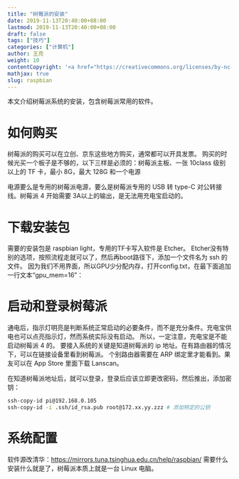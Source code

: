 ```yaml
---
title: "树莓派的安装"
date: 2019-11-13T20:40:00+08:00
lastmod: 2019-11-13T20:40:00+08:00
draft: false
tags: ["技巧"]
categories: ["计算机"]
author: 王亮
weight: 10
contentCopyright: '<a href="https://creativecommons.org/licenses/by-nc-sa/4.0/deed.zh" rel="noopener" target="_blank">CC 4.0</a>'
mathjax: true
slug: raspbian
---
```


本文介绍树莓派系统的安装，包含树莓派常用的软件。

# 如何购买

树莓派的购买可以在立创、京东这些地方购买，通常都可以开具发票。
购买的时候光买一个板子是不够的，以下三样是必须的：树莓派主板、一张 10class 级别以上的 TF 卡，最小 8G，最大 128G 和一个电源

电源要么是专用的树莓派电源，要么是树莓派专用的 USB 转 type-C 对公转接线。树莓派 4 开始需要 3A以上的输出，是无法用充电宝启动的。

# 下载安装包

需要的安装包是 raspbian light，专用的TF卡写入软件是 Etcher。
Etcher没有特别的选项，按照流程走就可以了，然后再boot路径下，添加一个文件名为 ssh 的文件。
因为我们不用界面，所以GPU少分配内存，打开config.txt，在最下面追加一行文本“gpu_mem=16”：

# 启动和登录树莓派

通电后，指示灯明亮是判断系统正常启动的必要条件，而不是充分条件。充电宝供电也可以点亮指示灯，然而系统实际没有启动。
所以，一定注意，充电宝是不能启动树莓派 4 的。
要接入系统的关键是知道树莓派的 ip 地址。在有路由器的情况下，可以在链接设备里看到树莓派。
个别路由器需要在 ARP 绑定里才能看到。果友可以在 App Store 里面下载 Lanscan。

在知道树莓派地址后，就可以登录，登录后应该立即更改密码，然后推出，添加密钥：

```bash
ssh-copy-id pi@192.168.0.105
ssh-copy-id -i .ssh/id_rsa.pub root@172.xx.yy.zzz # 添加特定的公钥
```
# 系统配置

软件源改清华：https://mirrors.tuna.tsinghua.edu.cn/help/raspbian/
需要什么安装什么就是了，树莓派本质上就是一台 Linux 电脑。

